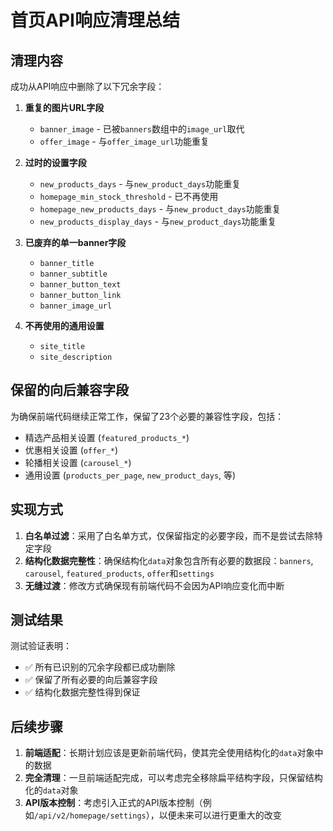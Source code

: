 # 首页API响应清理总结

## 清理内容

成功从API响应中删除了以下冗余字段：

1. **重复的图片URL字段**
   - `banner_image` - 已被`banners`数组中的`image_url`取代
   - `offer_image` - 与`offer_image_url`功能重复

2. **过时的设置字段**
   - `new_products_days` - 与`new_product_days`功能重复
   - `homepage_min_stock_threshold` - 已不再使用
   - `homepage_new_products_days` - 与`new_product_days`功能重复
   - `new_products_display_days` - 与`new_product_days`功能重复

3. **已废弃的单一banner字段**
   - `banner_title`
   - `banner_subtitle`
   - `banner_button_text`
   - `banner_button_link`
   - `banner_image_url`

4. **不再使用的通用设置**
   - `site_title`
   - `site_description`

## 保留的向后兼容字段

为确保前端代码继续正常工作，保留了23个必要的兼容性字段，包括：

- 精选产品相关设置 (`featured_products_*`)
- 优惠相关设置 (`offer_*`)
- 轮播相关设置 (`carousel_*`)
- 通用设置 (`products_per_page`, `new_product_days`, 等)

## 实现方式

1. **白名单过滤**：采用了白名单方式，仅保留指定的必要字段，而不是尝试去除特定字段
2. **结构化数据完整性**：确保结构化`data`对象包含所有必要的数据段：`banners`, `carousel`, `featured_products`, `offer`和`settings`
3. **无缝过渡**：修改方式确保现有前端代码不会因为API响应变化而中断

## 测试结果

测试验证表明：
- ✅ 所有已识别的冗余字段都已成功删除
- ✅ 保留了所有必要的向后兼容字段
- ✅ 结构化数据完整性得到保证

## 后续步骤

1. **前端适配**：长期计划应该是更新前端代码，使其完全使用结构化的`data`对象中的数据
2. **完全清理**：一旦前端适配完成，可以考虑完全移除扁平结构字段，只保留结构化的`data`对象
3. **API版本控制**：考虑引入正式的API版本控制（例如`/api/v2/homepage/settings`），以便未来可以进行更重大的改变 